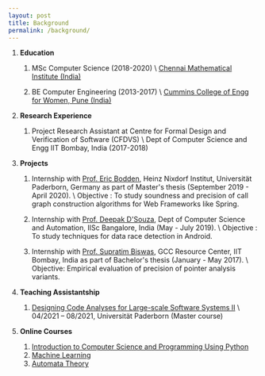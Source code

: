 ```yaml
---
layout: post
title: Background
permalink: /background/
---
```

1. **Education**

	1. MSc Computer Science (2018-2020) \\
[Chennai Mathematical Institute (India)](https://www.cmi.ac.in/)

	1. BE Computer Engineering (2013-2017) \\
[Cummins College of Engg for Women, Pune (India)](https://www.cumminscollege.org/)

1. **Research Experience**

	1. Project Research Assistant at Centre for Formal Design and Verification of Software (CFDVS) \\
Dept of Computer Science and Engg
IIT Bombay, India (2017-2018)


1. **Projects**

	1. Internship with [Prof. Eric Bodden](https://www.bodden.de/), Heinz Nixdorf Institut, Universität Paderborn, Germany as part of Master's thesis (September 2019 - April 2020). \\
Objective : To study soundness and precision of call graph construction algorithms for Web Frameworks like Spring.

	1. Internship with [Prof. Deepak D'Souza](https://www.csa.iisc.ac.in/~deepakd/), Dept of Computer Science and Automation, IISc Bangalore, India (May - July 2019). \\
Objective : To study techniques for data race detection in Android.

	1. Internship with [Prof. Supratim Biswas](https://www.cse.iitb.ac.in/~sb/), GCC Resource Center, IIT Bombay, India as part of Bachelor's thesis (January - May 2017). \\
Objective: Empirical evaluation of precision of pointer analysis variants.

1. **Teaching Assistantship**

	1. [Designing Code Analyses for Large-scale Software Systems II](https://www.hni.uni-paderborn.de/sse/lehre/deca2/) \\
04/2021 – 08/2021, Universität Paderborn (Master course)  



1. **Online Courses**

    1. [Introduction to Computer Science and Programming Using Python](https://www.edx.org/course/introduction-to-computer-science-and-programming-7)
    1. [Machine Learning](https://www.coursera.org/learn/machine-learning)
    1. [Automata Theory](https://online.stanford.edu/courses/soe-ycsautomata-automata-theory)


